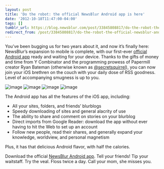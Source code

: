 ```yaml
---
layout: post
title: 'Do the robot: the official NewsBlur Android app is here'
date: '2012-10-18T11:47:00-04:00'
tags: []
tumblr_url: https://blog.newsblur.com/post/33845808817/do-the-robot-the-official-newsblur-android-app-is
redirect_from: /post/33845808817/do-the-robot-the-official-newsblur-android-app-is/
---
```

You’ve been bugging us for two years about it, and now it’s finally here: NewsBlur’s expansion to mobile is complete, with our first-ever [official Android app](http://www.newsblur.com/android) ready and waiting for your device. Thanks to the gifts of money and time from Y Combinator and the programming prowess of Papermill creator Ryan Bateman (otherwise known as [@secretsquirrel](http://twitter.com/secretsquirrel)), you can now join your iOS brethren on the couch with your daily dose of RSS goodness. Level of accompanying smugness is up to you.

 ![image](http://static.newsblur.com.s3.amazonaws.com/blog/v1%20-%201.png) ![image](http://static.newsblur.com.s3.amazonaws.com/blog/v1%20-%203.png) ![image](http://static.newsblur.com.s3.amazonaws.com/blog/v1%20-%203.png) ![image](http://static.newsblur.com.s3.amazonaws.com/blog/v1%20-%204.png)

The Android app has all the features of the iOS app, including:

- All your sites, folders, and friends’ blurblogs
- Speedy downloading of sites and general alacrity of use
- The ability to share and comment on stories on your blurblog
- Direct imports from Google Reader: download the app without ever having to hit the Web to set up an account
- Follow new people, read their shares, and generally expand your knowledge, worldview, and personal magnetism

Plus, it has that delicious Android flavor, with half the calories.

Download the official [NewsBlur Android app](http://www.newsblur.com/android). Tell your friends! Tip your waitstaff. Try the veal. Floss twice a day. Call your mom, she misses you.

